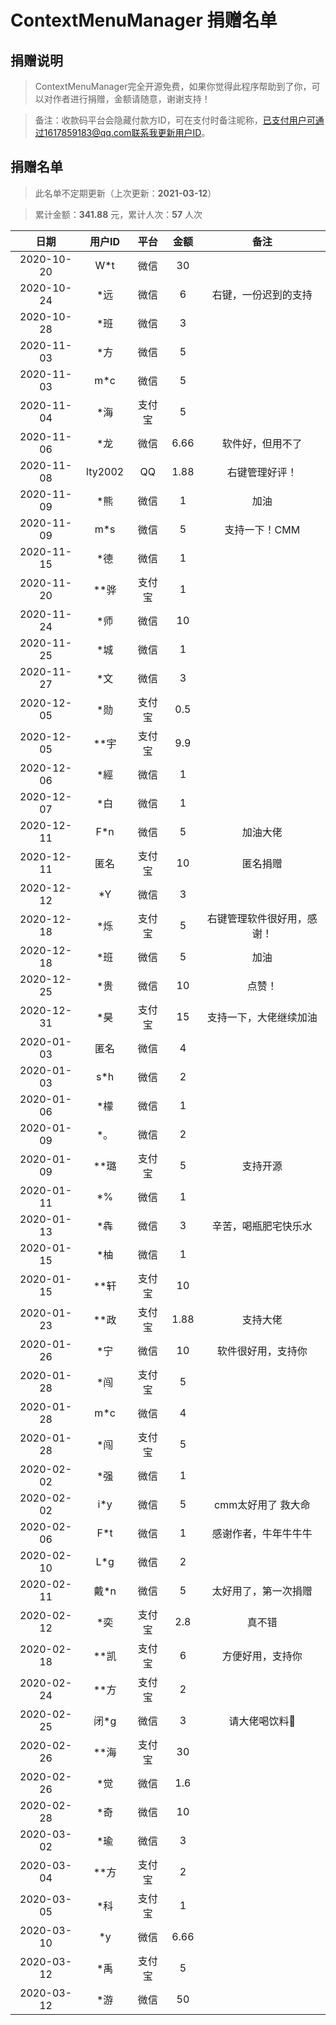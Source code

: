 # ContextMenuManager 捐赠名单

## 捐赠说明

> ContextMenuManager完全开源免费，如果你觉得此程序帮助到了你，可以对作者进行捐赠，金额请随意，谢谢支持！

> 备注：收款码平台会隐藏付款方ID，可在支付时备注昵称，已支付用户可通过1617859183@qq.com联系我更新用户ID。

## 捐赠名单

> 此名单不定期更新（上次更新：**2021-03-12**）

> 累计金额：**341.88** 元，累计人次：**57** 人次

|日期|用户ID|平台|金额|备注
|:--:|:--:|:--:|:--:|:--:
|2020-10-20|W*t|微信|30|
|2020-10-24|*远|微信|6|右键，一份迟到的支持
|2020-10-28|*班|微信|3|
|2020-11-03|*方|微信|5|
|2020-11-03|m*c|微信|5|
|2020-11-04|*海|支付宝|5|
|2020-11-06|*龙|微信|6.66|软件好，但用不了
|2020-11-08|lty2002|QQ|1.88|右键管理好评！
|2020-11-09|*熊|微信|1|加油
|2020-11-09|m*s|微信|5|支持一下！CMM
|2020-11-15|*德|微信|1|
|2020-11-20|**骅|支付宝|1|
|2020-11-24|*师|微信|10|
|2020-11-25|*城|微信|1|
|2020-11-27|*文|微信|3|
|2020-12-05|*勋|支付宝|0.5|
|2020-12-05|**宇|支付宝|9.9|
|2020-12-06|*經|微信|1|
|2020-12-07|*白|微信|1|
|2020-12-11|F*n|微信|5|加油大佬
|2020-12-11|匿名|支付宝|10|匿名捐赠
|2020-12-12|*Y|微信|3|
|2020-12-18|*烁|支付宝|5|右键管理软件很好用，感谢！
|2020-12-18|*班|微信|5|加油
|2020-12-25|*贵|微信|10|点赞！
|2020-12-31|*昊|支付宝|15|支持一下，大佬继续加油
|2020-01-03|匿名|微信|4|
|2020-01-03|s*h|微信|2|
|2020-01-06|*檬|微信|1|
|2020-01-09|*。|微信|2|
|2020-01-09|**璐|支付宝|5|支持开源
|2020-01-11|*%|微信|1|
|2020-01-13|*犇|微信|3|辛苦，喝瓶肥宅快乐水
|2020-01-15|*柚|微信|1|
|2020-01-15|**轩|支付宝|10|
|2020-01-23|**政|支付宝|1.88|支持大佬
|2020-01-26|*宁|微信|10|软件很好用，支持你
|2020-01-28|*闯|支付宝|5|
|2020-01-28|m*c|微信|4|
|2020-01-28|*闯|支付宝|5|
|2020-02-02|*强|微信|1|
|2020-02-02|i*y|微信|5|cmm太好用了 救大命
|2020-02-06|F*t|微信|1|感谢作者，牛年牛牛牛
|2020-02-10|L*g|微信|2|
|2020-02-11|戴*n|微信|5|太好用了，第一次捐赠
|2020-02-12|*奕|支付宝|2.8|真不错
|2020-02-18|**凯|支付宝|6|方便好用，支持你
|2020-02-24|**方|支付宝|2|
|2020-02-25|闭*g|微信|3|请大佬喝饮料🥤
|2020-02-26|**海|支付宝|30|
|2020-02-26|*觉|微信|1.6|
|2020-02-28|*奇|微信|10|
|2020-03-02|*瑜|微信|3|
|2020-03-04|**方|支付宝|2|
|2020-03-05|*科|支付宝|1|
|2020-03-10|*y|微信|6.66|
|2020-03-12|*禹|支付宝|5|
|2020-03-12|*游|微信|50|